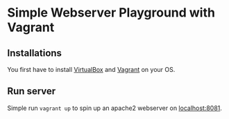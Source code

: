 # Simple Webserver Playground with Vagrant

## Installations
You first have to install [VirtualBox](https://www.virtualbox.org/wiki/Downloads) and 
[Vagrant](https://developer.hashicorp.com/vagrant/downloads?product_intent=vagrant) on your OS.

## Run server
Simple run `vagrant up` to spin up an apache2 webserver on [localhost:8081](http://localhost:8081).
